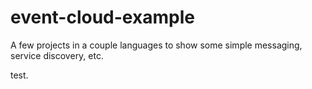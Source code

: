 # event-cloud-example
A few projects in a couple languages to show some simple messaging, service discovery, etc.

test.
